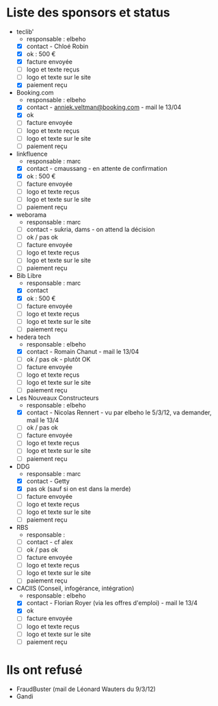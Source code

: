 # Liste des sponsors et status

* teclib'
  * responsable : elbeho
  * [x] contact - Chloé Robin
  * [x] ok : 500 €
  * [x] facture envoyée
  * [ ] logo et texte reçus
  * [ ] logo et texte sur le site
  * [x] paiement reçu

* Booking.com
  * responsable : elbeho
  * [x] contact - anniek.veltman@booking.com - mail le 13/04
  * [X] ok 
  * [ ] facture envoyée
  * [ ] logo et texte reçus
  * [ ] logo et texte sur le site
  * [ ] paiement reçu

* linkfluence
  * responsable : marc
  * [x] contact - cmaussang - en attente de confirmation
  * [x] ok : 500 €
  * [ ] facture envoyée
  * [ ] logo et texte reçus
  * [ ] logo et texte sur le site
  * [ ] paiement reçu

* weborama
  * responsable : marc
  * [ ] contact - sukria, dams - on attend la décision
  * [ ] ok / pas ok
  * [ ] facture envoyée
  * [ ] logo et texte reçus
  * [ ] logo et texte sur le site
  * [ ] paiement reçu

* Bib Libre
  * responsable : marc
  * [x] contact
  * [x] ok : 500 €
  * [ ] facture envoyée
  * [ ] logo et texte reçus
  * [ ] logo et texte sur le site
  * [ ] paiement reçu

* hedera tech
  * responsable : elbeho
  * [x] contact - Romain Chanut - mail le 13/04
  * [ ] ok / pas ok - plutôt OK
  * [ ] facture envoyée
  * [ ] logo et texte reçus
  * [ ] logo et texte sur le site
  * [ ] paiement reçu

* Les Nouveaux Constructeurs
  * responsable : elbeho
  * [x] contact - Nicolas Rennert - vu par elbeho le 5/3/12, va demander, mail le 13/4
  * [ ] ok / pas ok
  * [ ] facture envoyée
  * [ ] logo et texte reçus
  * [ ] logo et texte sur le site
  * [ ] paiement reçu

* DDG
  * responsable : marc
  * [X] contact - Getty
  * [X] pas ok (sauf si on est dans la merde)
  * [ ] facture envoyée
  * [ ] logo et texte reçus
  * [ ] logo et texte sur le site
  * [ ] paiement reçu

* RBS
  * responsable : 
  * [ ] contact - cf alex
  * [ ] ok / pas ok
  * [ ] facture envoyée
  * [ ] logo et texte reçus
  * [ ] logo et texte sur le site
  * [ ] paiement reçu

* CACIIS (Conseil, infogérance, intégration)
  * responsable : elbeho
  * [X] contact - Florian Royer (via les offres d'emploi) - mail le 13/4
  * [X] ok 
  * [ ] facture envoyée
  * [ ] logo et texte reçus
  * [ ] logo et texte sur le site
  * [ ] paiement reçu

# Ils ont refusé

  * FraudBuster (mail de Léonard Wauters du 9/3/12)
  * Gandi

